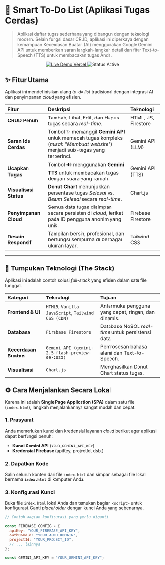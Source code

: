 # 🧠 Smart To-Do List (Aplikasi Tugas Cerdas)

> Aplikasi daftar tugas sederhana yang dibangun dengan teknologi modern. Selain fungsi dasar CRUD, aplikasi ini diperkaya dengan kemampuan Kecerdasan Buatan (AI) menggunakan Google Gemini API untuk memberikan saran langkah-langkah detail dan fitur Text-to-Speech (TTS) untuk membacakan tugas Anda.

<p align="center">
  <a href="https://agunggema-debug.github.io/smart-todo-list/">
    <img src="https://img.shields.io/badge/LIVE_DEMO-Lihat_Aplikasi-0077B6?style=for-the-badge&logo=vercel" alt="Live Demo Vercel" />
  </a>
  <img src="https://img.shields.io/badge/STATUS-Active-brightgreen?style=for-the-badge" alt="Status Active" />
</p>

## ✨ Fitur Utama

Aplikasi ini mendefinisikan ulang *to-do list* tradisional dengan integrasi AI dan penyimpanan *cloud* yang efisien.

| Fitur | Deskripsi | Teknologi |
| :--- | :--- | :--- |
| **CRUD Penuh** | Tambah, Lihat, Edit, dan Hapus tugas secara *real-time*. | HTML, JS, Firestore |
| **Saran Ide Cerdas** | Tombol ✨ memanggil **Gemini API** untuk memecah tugas kompleks (*misal: "Membuat website"*) menjadi sub-tugas yang terperinci. | Gemini API (LLM) |
| **Ucapkan Tugas** | Tombol 🔊 menggunakan **Gemini TTS** untuk membacakan tugas dengan suara yang ramah. | Gemini API (TTS) |
| **Visualisasi Status** | **Donut Chart** menunjukkan persentase tugas *Selesai* vs. *Belum Selesai* secara *real-time*. | Chart.js |
| **Penyimpanan Cloud** | Semua data tugas disimpan secara persisten di *cloud*, terikat pada ID pengguna anonim yang unik. | Firebase Firestore |
| **Desain Responsif** | Tampilan bersih, profesional, dan berfungsi sempurna di berbagai ukuran layar. | Tailwind CSS |

---

## 🚀 Tumpukan Teknologi (The Stack)

Aplikasi ini adalah contoh solusi *full-stack* yang efisien dalam satu file tunggal.

| Kategori | Teknologi | Tujuan |
| :--- | :--- | :--- |
| **Frontend & UI** | `HTML5`, `Vanilla JavaScript`, `Tailwind CSS (CDN)` | Antarmuka pengguna yang cepat, ringan, dan dinamis. |
| **Database** | `Firebase Firestore` | Database NoSQL *real-time* untuk persistensi data. |
| **Kecerdasan Buatan** | `Gemini API (gemini-2.5-flash-preview-09-2025)` | Pemrosesan bahasa alami dan Text-to-Speech. |
| **Visualisasi** | `Chart.js` | Menghasilkan Donut Chart status tugas. |

## ⚙️ Cara Menjalankan Secara Lokal

Karena ini adalah **Single Page Application (SPA)** dalam satu file (`index.html`), langkah menjalankannya sangat mudah dan cepat.

### 1. Prasyarat

Anda memerlukan kunci dan kredensial layanan *cloud* berikut agar aplikasi dapat berfungsi penuh:

* **Kunci Gemini API** (`YOUR_GEMINI_API_KEY`)
* **Kredensial Firebase** (apiKey, projectId, dsb.)

### 2. Dapatkan Kode

Salin seluruh konten dari file `index.html` dan simpan sebagai file lokal bernama **`index.html`** di komputer Anda.

### 3. Konfigurasi Kunci

Buka file `index.html` lokal Anda dan temukan bagian `<script>` untuk konfigurasi. Ganti *placeholder* dengan kunci Anda yang sebenarnya.

```javascript
// Contoh bagian konfigurasi yang perlu diganti

const FIREBASE_CONFIG = {
  apiKey: "YOUR_FIREBASE_API_KEY",
  authDomain: "YOUR_AUTH_DOMAIN",
  projectId: "YOUR_PROJECT_ID",
  // ... lainnya
};

const GEMINI_API_KEY = "YOUR_GEMINI_API_KEY";



